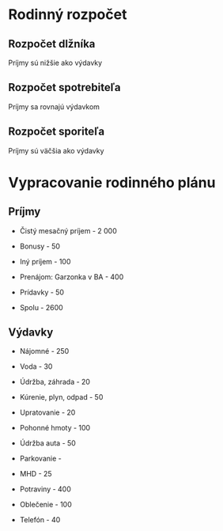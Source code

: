 # Rodinný rozpočet

## Rozpočet dlžníka

Príjmy sú nižšie ako výdavky

## Rozpočet spotrebiteľa

Príjmy sa rovnajú výdavkom

## Rozpočet sporiteľa

Príjmy sú väčšia ako výdavky

# Vypracovanie rodinného plánu

## Príjmy

- Čistý mesačný príjem - 2 000

- Bonusy - 50

- Iný príjem - 100

- Prenájom: Garzonka v BA - 400

- Prídavky - 50

- Spolu - 2600

## Výdavky

- Nájomné - 250

- Voda - 30

- Údržba, záhrada - 20

- Kúrenie, plyn, odpad - 50

- Upratovanie - 20

- Pohonné hmoty - 100

- Údržba auta - 50

- Parkovanie - 

- MHD - 25

- Potraviny - 400

- Oblečenie - 100

- Telefón - 40
